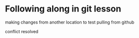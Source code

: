 # Following along in git lesson

making changes from another location to test pulling from github

conflict resolved
